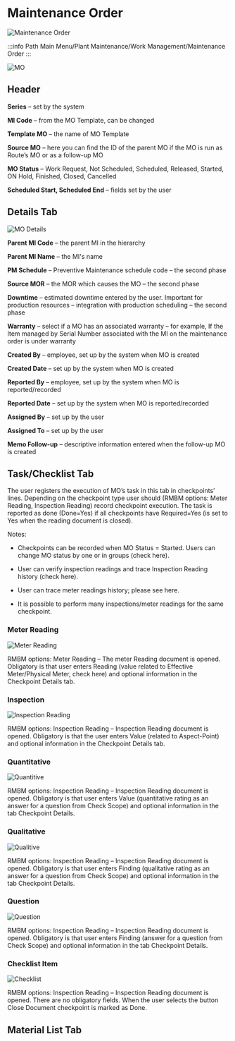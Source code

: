 # Maintenance Order

![Maintenance Order](./media/maintenance-order/maintenance-order.png)

:::info Path
Main Menu/Plant Maintenance/Work Management/Maintenance Order
:::

![MO](./media/maintenance-order/mo.png)

## Header

**Series** – set by the system

**MI Code** – from the MO Template, can be changed

**Template MO** – the name of MO Template

**Source MO** – here you can find the ID of the parent MO if the MO is run as Route’s MO or as a follow-up MO

**MO Status** – Work Request, Not Scheduled, Scheduled, Released, Started, ON Hold, Finished, Closed, Cancelled

**Scheduled Start, Scheduled End** – fields set by the user

## Details Tab

![MO Details](./media/maintenance-order/mo-details.png)

**Parent MI Code** – the parent MI in the hierarchy

**Parent MI Name** – the MI's name

**PM Schedule** – Preventive Maintenance schedule code – the second phase

**Source MOR** – the MOR which causes the MO – the second phase

**Downtime** – estimated downtime entered by the user. Important for production resources – integration with production scheduling – the second phase

**Warranty** – select if a MO has an associated warranty – for example, If the Item managed by Serial Number associated with the MI on the maintenance order is under warranty

**Created By** – employee, set up by the system when MO is created

**Created Date** – set up by the system when MO is created

**Reported By** – employee, set up by the system when MO is reported/recorded

**Reported Date** – set up by the system when MO is reported/recorded

**Assigned By** – set up by the user

**Assigned To** – set up by the user

**Memo Follow-up** – descriptive information entered when the follow-up MO is created

## Task/Checklist Tab

The user registers the execution of MO’s task in this tab in checkpoints’ lines. Depending on the checkpoint type user should (RMBM options: Meter Reading, Inspection Reading) record checkpoint execution. The task is reported as done (Done=Yes) if all checkpoints have Required=Yes (is set to Yes when the reading document is closed).

Notes:

- Checkpoints can be recorded when MO Status = Started. Users can change MO status by one or in groups (check here).

- User can verify inspection readings and trace Inspection Reading history (check here).

- User can trace meter readings history; please see here.

- It is possible to perform many inspections/meter readings for the same checkpoint.

### Meter Reading

![Meter Reading](./media/maintenance-order/meter-reading.png)

RMBM options: Meter Reading – The meter Reading document is opened. Obligatory is that user enters Reading (value related to Effective Meter/Physical Meter, check here) and optional information in the Checkpoint Details tab.

### Inspection

![Inspection Reading](./media/maintenance-order/inspection-reading.png)

RMBM options: Inspection Reading – Inspection Reading document is opened. Obligatory is that the user enters Value (related to Aspect-Point) and optional information in the Checkpoint Details tab.

### Quantitative

![Quantitive](./media//maintenance-order/quantitative-inspection-reading.png)

RMBM options: Inspection Reading – Inspection Reading document is opened. Obligatory is that user enters Value (quantitative rating as an answer for a question from Check Scope) and optional information in the tab Checkpoint Details.

### Qualitative

![Qualitive](./media/maintenance-order/qualitative-inspection-reading.png)

RMBM options: Inspection Reading – Inspection Reading document is opened. Obligatory is that user enters Finding (qualitative rating as an answer for a question from Check Scope) and optional information in the tab Checkpoint Details.

### Question

![Question](./media/maintenance-order/question-inspection-reading.png)

RMBM options: Inspection Reading – Inspection Reading document is opened. Obligatory is that user enters Finding (answer for a question from Check Scope) and optional information in the tab Checkpoint Details.

### Checklist Item

![Checklist](./media/maintenance-order/checklist.png)

RMBM options: Inspection Reading – Inspection Reading document is opened. There are no obligatory fields. When the user selects the button Close Document checkpoint is marked as Done.

## Material List Tab

